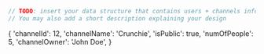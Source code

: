 ```javascript
// TODO: insert your data structure that contains users + channels info here
// You may also add a short description explaining your design
```

{
    'channelId': 12,
    'channelName': 'Crunchie',
    'isPublic': true,
    'numOfPeople': 5,
    'channelOwner': 'John Doe',
}


